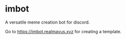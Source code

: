 # imbot
A versatile meme creation bot for discord.

Go to https://imbot.realmayus.xyz for creating a template.


